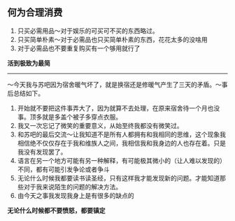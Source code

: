 ## **何为合理消费**

1.  只买必需用品～对于娱乐的可买可不买的东西略过。
2.  只买简单朴素～对于必需品也只买简单朴素的东西，花花太多的没啥用
3.  对于必需品也不要重复购买有一个够用就行了

  

**活到极致为最简**
___
～今天我与苏吧因为宿舍暖气坏了，就是换宿还是修暖气产生了三天的矛盾。～事后总结如下。

1.  开始就不要把这件事弄大了，因为就算不去处理，在原来宿舍待一个月也没事。顶多就是多盖个被子多穿点衣服。
2.  我又一次忘记了微笑的重要意义，从始至终我都没有微笑过。
3.  和苏吧的最后交流～让我知道不是所有人都拥有和我相同的思维，这个现象我相信绝不仅仅存在于我和维族人之间，我相信我和我身边的人也存在着。只是我没有发现罢了。
4.  语言在另一个地方可能有另一种解释，有可能极其微小的（让人难以发现的）不同，都有可能引发争论或者争斗
5.  无论什么时候我都要读书读圣经，只有这样我才能发现新的问题。才能知道那些对于我来说陌生的问题的解决方法。
6.  由今天之事我发现我身上是有很多的缺点的

  

**无论什么时候都不要愤怒，都要镇定**